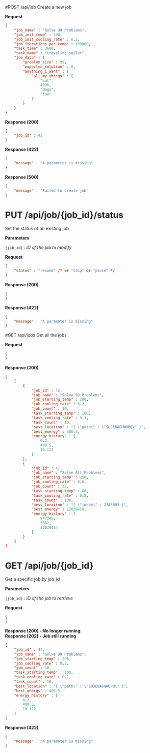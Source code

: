 #POST /api/job
Create a new job

**Request**
```json
{
	"job_name" : "Solve 99 Problems",
	"job_init_temp" : 200,
	"job_init_cooling_rate" : 0.2,
	"job_iterations_per_temp" : 100000,
	"task_time" : 3600,
	"task_name" : "traveling_sailor",
	"job_data" : {
		"problem_size" : 99,
		"expected_solution" : 0,
		"anything_i_want" : {
			"all_my_things" : [
				"cat",
				4096,
				"dogs",
				"foo"
			]
		}
	}
}
```

**Response (200)**
```json
{
	"job_id" : 42
}
```

**Response (422)**
```json
{
	"message" : "A parameter is missing"
}
```

**Response (500)**
```json
{
	"message" : "Failed to create job"
}
```

# PUT /api/job/{job_id}/status
Set the status of an existing job

**Parameters**

`{job_id}` : _ID of the job to modify_

**Request**
```json
{
	"status" : "resume" /* or "stop" or "pause" */
}
```

**Response (200)**
```json
{
}
```

**Response (422)**
```json
{
	"message" : "A parameter is missing"
}
```

#GET /api/jobs
Get all the jobs

**Request**
```json
{
}
```

**Response (200)**
```json
{
    [
    	{
	        "job_id" : 42,
	        "job_name" : "Solve 99 Problems",
	        "job_starting_temp" : 200,
	        "job_cooling_rate" : 0.2,
	        "job_count" : 10,
	        "task_starting_temp" : 100,
	        "task_cooling_rate" : 0.1,
	        "task_count" : 10,
	        "best_location" : "{ \"path\" : \"SUJENAGHWOPQ\" }",
	        "best_energy" : 400.5,
	        "energy_history" : [
				0.2,
				400.5,
				10.122
			]
		},
    	{
	        "job_id" : 47,
	        "job_name" : "Solve All Problems",
	        "job_starting_temp" : 250,
	        "job_cooling_rate" : 0.6,
	        "job_count" : 32,
	        "task_starting_temp" : 80,
	        "task_cooling_rate" : 0.8,
	        "task_count" : 100,
	        "best_location" : "{ \"index\" : 2345093 }",
	        "best_energy" : 12039454,
	        "energy_history" : [
				947345,
				3302,
				12039454
			]
		}
	]
}
```

# GET /api/job/{job_id}
Get a specific job by job_id

**Parameters**

`{job_id}` : _ID of the job to retrieve_

**Request**
```json
{
}
```

**Response (200) - No longer running**  
**Response (202) - Job still running**
```json
{
    "job_id" : 42,
    "job_name" : "Solve 99 Problems",
    "job_starting_temp" : 200,
    "job_cooling_rate" : 0.2,
    "job_count" : 10,
    "task_starting_temp" : 100,
    "task_cooling_rate" : 0.1,
    "task_count" : 10,
    "best_location" : "{ \"path\" : \"SUJENAGHWOPQ\" }",
    "best_energy" : 400.5,
    "energy_history" : [
		0.2,
		400.5,
		10.122
	]
}
```

**Response (422)**
```json
{
	"message" : "A parameter is missing"
}
```